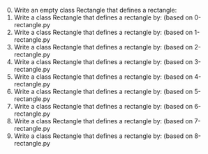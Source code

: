 0. Write an empty class Rectangle that defines a rectangle:
1. Write a class Rectangle that defines a rectangle by: (based on 0-rectangle.py
2. Write a class Rectangle that defines a rectangle by: (based on 1-rectangle.py
3. Write a class Rectangle that defines a rectangle by: (based on 2-rectangle.py
4. Write a class Rectangle that defines a rectangle by: (based on 3-rectangle.py
5. Write a class Rectangle that defines a rectangle by: (based on 4-rectangle.py
6. Write a class Rectangle that defines a rectangle by: (based on 5-rectangle.py
7. Write a class Rectangle that defines a rectangle by: (based on 6-rectangle.py
8. Write a class Rectangle that defines a rectangle by: (based on 7-rectangle.py
9. Write a class Rectangle that defines a rectangle by: (based on 8-rectangle.py
